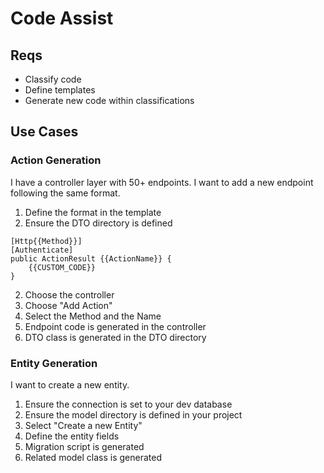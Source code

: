 # Code Assist


## Reqs

- Classify code
- Define templates
- Generate new code within classifications


## Use Cases


### Action Generation
I have a controller layer with 50+ endpoints. I want to add a new endpoint following the same format. 

1. Define the format in the template
2. Ensure the DTO directory is defined

```
[Http{{Method}}]
[Authenticate]
public ActionResult {{ActionName}} {
    {{CUSTOM_CODE}}
}
```

2. Choose the controller
3. Choose "Add Action"
4. Select the Method and the Name
5. Endpoint code is generated in the controller
6. DTO class is generated in the DTO directory

### Entity Generation
I want to create a new entity.

1. Ensure the connection is set to your dev database
2. Ensure the model directory is defined in your project
3. Select "Create a new Entity"
4. Define the entity fields
5. Migration script is generated
6. Related model class is generated